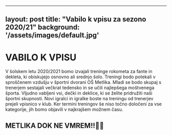 
---
layout: post
title: "Vabilo k vpisu za sezono 2020/21"
background: '/assets/images/default.jpg'
---
# VABILO K VPISU

V šolskem letu 2020/2021 bomo izvajali treninge rokometa za fante in dekleta, ki obiskujejo osnovno ali srednjo šolo. Treningi bodo potekali v sproščenem vzdušju v športni dvorani OŠ Metlika. Mladi se bodo skupaj s trenerjem sestajali večkrat tedensko in se učili najlepšega moštvenega športa. 
Vljudno vabljeni vsi, dečki in deklice, ki se želite pridružiti naši športni skupnosti. Novi igralci in igralke boste na treningu od trenerjev prejeli vpisnico v klub.
Ker termini treningov še niso točno določeni za vse kategorije, jih bomo objavili v najkrajšem možnem času. 

## METLIKA DOK NE VMREM!!🤟✊
